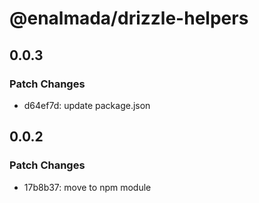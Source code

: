# @enalmada/drizzle-helpers

## 0.0.3

### Patch Changes

- d64ef7d: update package.json

## 0.0.2

### Patch Changes

- 17b8b37: move to npm module
